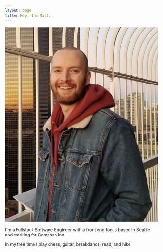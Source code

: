 ```yaml
---
layout: page
title: Hey, I'm Matt.
---
```


![profile](img/profile.png)

I'm a Fullstack Software Engineer with a front end focus based in Seattle and working for Compass Inc.

In my free time I play chess, guitar, breakdance, read, and hike.